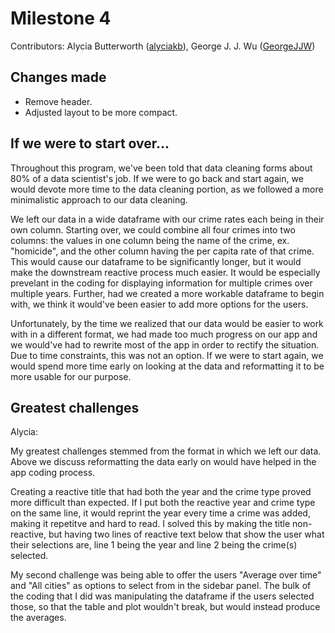 # Milestone 4

Contributors: Alycia Butterworth ([alyciakb](https://github.com/alyciakb)), George J. J. Wu ([GeorgeJJW](https://github.com/GeorgeJJW))

## Changes made

- Remove header.
- Adjusted layout to be more compact.


## If we were to start over...

Throughout this program, we've been told that data cleaning forms about 80% of a data scientist's job. If we were to go back and start again, we would devote more time to the data cleaning portion, as we followed a more minimalistic approach to our data cleaning. 

We left our data in a wide dataframe with our crime rates each being in their own column. Starting over, we could combine all four crimes into two columns: the values in one column being the name of the crime, ex. "homicide", and the other column having the per capita rate of that crime. This would cause our dataframe to be significantly longer, but it would make the downstream reactive process much easier. It would be especially prevelant in the coding for displaying information for multiple crimes over multiple years. Further, had we created a more workable dataframe to begin with, we think it would've been easier to add more options for the users.

Unfortunately, by the time we realized that our data would be easier to work with in a different format, we had made too much progress on our app and we would've had to rewrite most of the app in order to rectify the situation. Due to time constraints, this was not an option. If we were to start again, we would spend more time early on looking at the data and reformatting it to be more usable for our purpose.


## Greatest challenges

Alycia:

My greatest challenges stemmed from the format in which we left our data. Above we discuss reformatting the data early on would have helped in the app coding process.

Creating a reactive title that had both the year and the crime type proved more difficult than expected. If I put both the reactive year and crime type on the same line, it would reprint the year every time a crime was added, making it repetitve and hard to read. I solved this by making the title non-reactive, but having two lines of reactive text below that show the user what their selections are, line 1 being the year and line 2 being the crime(s) selected.

My second challenge was being able to offer the users "Average over time" and "All cities" as options to select from in the sidebar panel. The bulk of the coding that I did was manipulating the dataframe if the users selected those, so that the table and plot wouldn't break, but would instead produce the averages.


